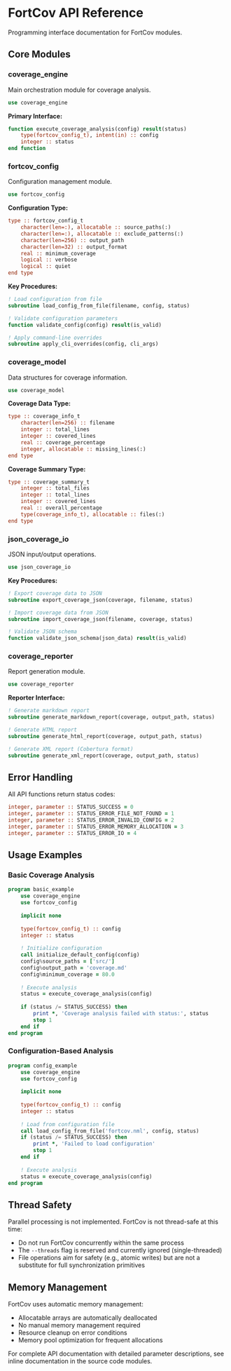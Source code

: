 # FortCov API Reference

Programming interface documentation for FortCov modules.

## Core Modules

### coverage_engine

Main orchestration module for coverage analysis.

```fortran
use coverage_engine
```

**Primary Interface:**
```fortran
function execute_coverage_analysis(config) result(status)
    type(fortcov_config_t), intent(in) :: config
    integer :: status
end function
```

### fortcov_config

Configuration management module.

```fortran
use fortcov_config
```

**Configuration Type:**
```fortran
type :: fortcov_config_t
    character(len=:), allocatable :: source_paths(:)
    character(len=:), allocatable :: exclude_patterns(:)
    character(len=256) :: output_path
    character(len=32) :: output_format
    real :: minimum_coverage
    logical :: verbose
    logical :: quiet
end type
```

**Key Procedures:**
```fortran
! Load configuration from file
subroutine load_config_from_file(filename, config, status)

! Validate configuration parameters
function validate_config(config) result(is_valid)

! Apply command-line overrides
subroutine apply_cli_overrides(config, cli_args)
```

### coverage_model

Data structures for coverage information.

```fortran
use coverage_model
```

**Coverage Data Type:**
```fortran
type :: coverage_info_t
    character(len=256) :: filename
    integer :: total_lines
    integer :: covered_lines
    real :: coverage_percentage
    integer, allocatable :: missing_lines(:)
end type
```

**Coverage Summary Type:**
```fortran
type :: coverage_summary_t
    integer :: total_files
    integer :: total_lines
    integer :: covered_lines
    real :: overall_percentage
    type(coverage_info_t), allocatable :: files(:)
end type
```

### json_coverage_io

JSON input/output operations.

```fortran
use json_coverage_io
```

**Key Procedures:**
```fortran
! Export coverage data to JSON
subroutine export_coverage_json(coverage, filename, status)

! Import coverage data from JSON
subroutine import_coverage_json(filename, coverage, status)

! Validate JSON schema
function validate_json_schema(json_data) result(is_valid)
```

### coverage_reporter

Report generation module.

```fortran
use coverage_reporter
```

**Reporter Interface:**
```fortran
! Generate markdown report
subroutine generate_markdown_report(coverage, output_path, status)

! Generate HTML report
subroutine generate_html_report(coverage, output_path, status)

! Generate XML report (Cobertura format)
subroutine generate_xml_report(coverage, output_path, status)
```

## Error Handling

All API functions return status codes:

```fortran
integer, parameter :: STATUS_SUCCESS = 0
integer, parameter :: STATUS_ERROR_FILE_NOT_FOUND = 1
integer, parameter :: STATUS_ERROR_INVALID_CONFIG = 2
integer, parameter :: STATUS_ERROR_MEMORY_ALLOCATION = 3
integer, parameter :: STATUS_ERROR_IO = 4
```

## Usage Examples

### Basic Coverage Analysis

```fortran
program basic_example
    use coverage_engine
    use fortcov_config
    
    implicit none
    
    type(fortcov_config_t) :: config
    integer :: status
    
    ! Initialize configuration
    call initialize_default_config(config)
    config%source_paths = ['src/']
    config%output_path = 'coverage.md'
    config%minimum_coverage = 80.0
    
    ! Execute analysis
    status = execute_coverage_analysis(config)
    
    if (status /= STATUS_SUCCESS) then
        print *, 'Coverage analysis failed with status:', status
        stop 1
    end if
end program
```

### Configuration-Based Analysis

```fortran
program config_example
    use coverage_engine
    use fortcov_config
    
    implicit none
    
    type(fortcov_config_t) :: config
    integer :: status
    
    ! Load from configuration file
    call load_config_from_file('fortcov.nml', config, status)
    if (status /= STATUS_SUCCESS) then
        print *, 'Failed to load configuration'
        stop 1
    end if
    
    ! Execute analysis
    status = execute_coverage_analysis(config)
end program
```

## Thread Safety

Parallel processing is not implemented. FortCov is not thread-safe at this time:

- Do not run FortCov concurrently within the same process
- The `--threads` flag is reserved and currently ignored (single-threaded)
- File operations aim for safety (e.g., atomic writes) but are not a
  substitute for full synchronization primitives

## Memory Management

FortCov uses automatic memory management:

- Allocatable arrays are automatically deallocated
- No manual memory management required
- Resource cleanup on error conditions
- Memory pool optimization for frequent allocations

For complete API documentation with detailed parameter descriptions, see inline documentation in the source code modules.
